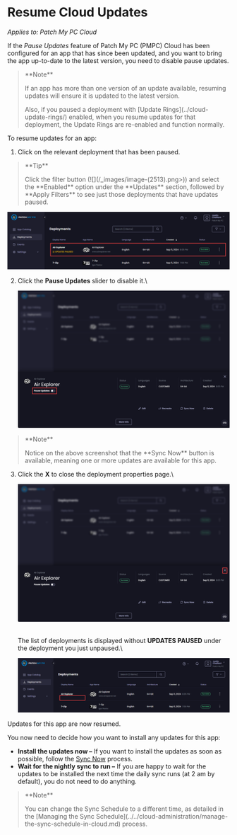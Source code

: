 # Resume Cloud Updates

_Applies to: Patch My PC Cloud_

If the _Pause Updates_ feature of Patch My PC (PMPC) Cloud has been configured for an app that has since been updated, and you want to bring the app up-to-date to the latest version, you need to disable pause updates.

<blockquote class="wp-block-quote">
<p>**Note**</p>
<p>If an app has more than one version of an update available, resuming updates will ensure it is updated to the latest version.</p>
<p>Also, if you paused a deployment with [Update Rings](../cloud-update-rings/) enabled, when you resume updates for that deployment, the Update Rings are re-enabled and function normally.</p>
</blockquote>

To resume updates for an app:

1. Click on the relevant deployment that has been paused.

<blockquote class="wp-block-quote">
<p>**Tip**</p>
<p>Click the filter button (![](/_images/image-(2513).png>)) and select the **Enabled** option under the **Updates** section, followed by **Apply Filters** to see just those deployments that have updates paused.&#x20;</p>
</blockquote>

![Clicking on the relevant successful deployment which has been paused for updates](/_images/image-(2000).png "Clicking on the relevant successful deployment which has been paused for updates")

2.  Click the **Pause Updates** slider to disable it.\


    ![Clicking the "Pause Updates" slider](/_images/image-(2001).png "Clicking the “Pause Updates” slider")

<blockquote class="wp-block-quote">
<p>**Note**</p>
<p>Notice on the above screenshot that the **Sync Now** button is available, meaning one or more updates are available for this app.</p>
</blockquote>

3.  Click the **X** to close the deployment properties page.\


    ![Clicking "X" to close the deployment properties page](/_images/image-(2002).png "Clicking “X” to close the deployment properties page")

    \
    The list of deployments is displayed without **UPDATES PAUSED** under the deployment you just unpaused.\


    !["UPDATES PAUSED" no longer under the deployment name.](/_images/image-(2003).png "&#x22;UPDATES PAUSED&#x22; no longer under the deployment name.")

Updates for this app are now resumed.

You now need to decide how you want to install any updates for this app:

* **Install the updates now –** If you want to install the updates as soon as possible, follow the [Sync Now](sync-now-cloud-feature.md) process.
* **Wait for the nightly sync to run –** If you are happy to wait for the updates to be installed the next time the daily sync runs (at 2 am by default), you do not need to do anything.

<blockquote class="wp-block-quote">
<p>**Note**</p>
<p>You can change the Sync Schedule to a different time, as detailed in the [Managing the Sync Schedule](../../cloud-administration/manage-the-sync-schedule-in-cloud.md) process.</p>
</blockquote>